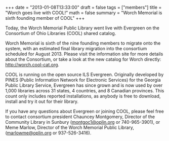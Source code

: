 +++
date = "2013-01-08T13:33:00"
draft = false
tags = ["members"]
title = "Worch goes live with COOL!"
math = false
summary = "Worch Memorial is sixth founding member of COOL"
+++

Today, the Worch Memorial Public Library went live with Evergreen on the Consortium of Ohio Libraries (COOL) shared catalog.

Worch Memorial is sixth of the nine founding members to migrate onto the system, with an estimated final library migration into the consortium scheduled for August 2013. Please visit the information site for more details about the Consortium, or take a look at the new catalog for Worch directly:  http://worch.cool-cat.org.

COOL is running on the open source ILS Evergreen. Originally developed by PINES (Public Information Network for Electronic Services) for the Georgia Public Library Service, Evergreen has since grown and is now used by over 1,000 libraries across 31 states, 4 countries, and 8 Canadian provinces. This count only includes reported installations, as anybody is free to download, install and try it out for their library.

If you have any questions about Evergreen or joining COOL, please feel free to contact consortium president Chauncey Montgomery, Director of the Community Library in Sunbury (montgoc1@oplin.org or 740-965-3901), or Meme Marlow, Director of the Worch Memorial Public Library, (marlowme@oplin.org or 937-526-3416).
